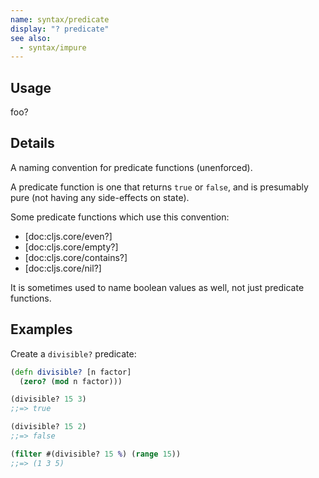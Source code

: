 ```yaml
---
name: syntax/predicate
display: "? predicate"
see also:
  - syntax/impure
---
```


## Usage
foo?


## Details

A naming convention for predicate functions (unenforced).

A predicate function is one that returns `true` or `false`, and is presumably
pure (not having any side-effects on state).

Some predicate functions which use this convention:

- [doc:cljs.core/even?]
- [doc:cljs.core/empty?]
- [doc:cljs.core/contains?]
- [doc:cljs.core/nil?]

It is sometimes used to name boolean values as well, not just predicate functions.


## Examples

Create a `divisible?` predicate:

```clj
(defn divisible? [n factor]
  (zero? (mod n factor)))

(divisible? 15 3)
;;=> true

(divisible? 15 2)
;;=> false

(filter #(divisible? 15 %) (range 15))
;;=> (1 3 5)
```